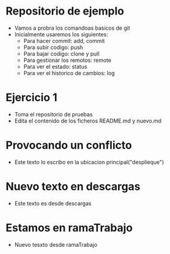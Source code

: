 # Repositorio de ejemplo

- Vamos a probra los comandoas basicos de git
- Inicialmente usaremos los siguientes:
    - Para hacer commit: add, commit
    - Para subir codigo: push
    - Para bajar codigo: clone y pull
    - Para gestionar los remotos: remote
    - Para ver el estado: status
    - Para ver el historico de cambios: log

# Ejercicio 1

- Toma el repositorio de pruebas
- Edita el contenido de los ficheros README.md  y nuevo.md

# Provocando un conflicto

- Este texto lo escribo en la ubicacion principal("desplieque")
# Nuevo texto en descargas

- Este texto es desde descargas

# Estamos en ramaTrabajo

- Nuevo tesxto desde ramaTrabajo
